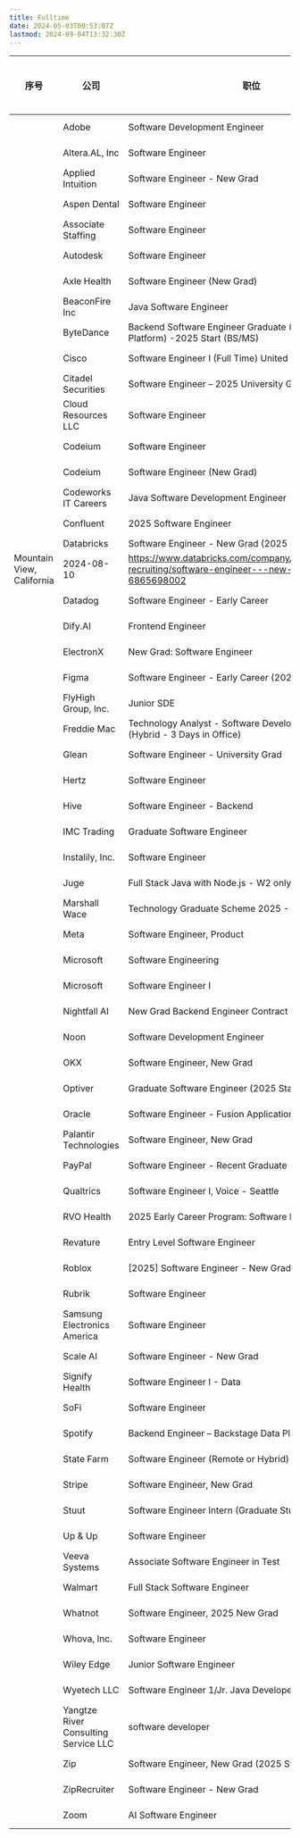 ```yaml
---
title: Fulltime
date: 2024-05-03T00:53:07Z
lastmod: 2024-09-04T13:32:30Z
---
```


| 序号  | 公司                   | 职位                                                                                 | 申请日期       | 链接                                                                                                 | 时间线      | 岗位描述                                         |
| --- | -------------------- | ---------------------------------------------------------------------------------- | ---------- | -------------------------------------------------------------------------------------------------- | -------- | -------------------------------------------- |
|     | Adobe                | Software Development Engineer                                                      | 2024-08-10 | https://careers.adobe.com/us/en/job/ADOBUSR146800EXTERNALENUS/Software-Development-Engineer        | 8.21 rej | ![](assets/image-20240810180128-50o87lm.png) |
|     | Altera.AL, Inc       | Software Engineer                                                                  | 2024-08-10 | https://nyu.joinhandshake.com/stu/jobs/9067494                                                     |          | ![](assets/image-20240810202122-5u3qhw5.png) |
|     | Applied Intuition    | Software Engineer - New Grad                                                       | 2024-09-01 | https://boards.greenhouse.io/appliedintuition/jobs/4420849005                                      |          | ![](assets/image-20240901114743-1y2tfc8.png) |
|     | Aspen Dental         | Software Engineer                                                                  | 2024-08-10 | https://nyu.joinhandshake.com/stu/jobs/8927667                                                     |          | ![](assets/image-20240810202227-d09wgx3.png) |
|     | Associate Staffing   | Software Engineer                                                                  | 2024-08-12 | https://www.linkedin.com/jobs/view/3918942028/                                                     |          | ![](assets/image-20240812110942-ps6hbjf.png) |
|     | Autodesk             | Software Engineer                                                                  | 2024-08-15 | https://autodesk.wd1.myworkdayjobs.com/Ext/job/Novi-MI-USA/Software-Engineer\_24WD80650            |          | ![](assets/image-20240815135457-0tow2p5.png) |
|     | Axle Health          | Software Engineer (New Grad)                                                       | 2024-08-14 | https://www.ycombinator.com/companies/axle-health/jobs/ommmQqU-software-engineer-new-grad          | 8.14 rej | ![](assets/image-20240814232131-l51x7c4.png) |
|     | BeaconFire Inc       | Java Software Engineer                                                             | 2024-08-12 | https://www.linkedin.com/jobs/view/3977286979                                                      |          | ![](assets/image-20240812112947-qyjy1hc.png) |
|     | ByteDance            | Backend Software Engineer Graduate (Customer Service Platform) -2025 Start (BS/MS) | 2024-08-29 | https://jobs.bytedance.com/en/position/7398733461756840230/detail                                  |          | ![](assets/image-20240829124936-qwaqsfc.png) |
|     | Cisco                | Software Engineer I (Full Time) United States                                      | 2024-08-29 | https://jobs.cisco.com/jobs/ProjectDetail/Software-Engineer-I-Full-Time-United-States/1426825      | 8.30 rej | ![](assets/image-20240829123514-bp84jx3.png) |
|     | Citadel Securities   | Software Engineer – 2025 University Graduate (US)                                  | 2024-08-14 | https://www.citadelsecurities.com/careers/details/software-engineer-2025-university-graduate-us-2  | 8.14 oa  | ![](assets/image-20240814233245-p942wwo.png) |
|     | Cloud Resources LLC  | Software Engineer                                                                  | 2024-08-12 | https://nyu.joinhandshake.com/stu/jobs/8115318?                                                    |          | ![](assets/image-20240812104847-vkpvgtd.png) |
|     | Codeium              | Software Engineer                                                                  | 2024-08-10 | https://jobs.ashbyhq.com/codeium/c3d54dc9-d305-4f9c-93a4-cffa98e963e7                              | 8.13 rej | ![](assets/image-20240810201709-gpzjqei.png) |
|     | Codeium              | Software Engineer (New Grad)                                                       | 2024-08-14 | https://jobs.ashbyhq.com/codeium/cb10c443-7e5b-44ac-8b21-0edd60b22095                              |          | ![](assets/image-20240814180353-hkod4i0.png) |
|     | Codeworks IT Careers | Java Software Development Engineer                                                 | 2024-08-12 | https://mycompas.net/codeworks/?cjobid=W4mQbZNOeGc&postid=4Y21vDHfvI4                              |          | ![](assets/image-20240812110103-pk8349u.png) |
|     | Confluent            | 2025 Software Engineer                                                             | 2024-08-14 | https://careers.confluent.io/jobs/14738286-2025-software-engineer?utm_source=Simplify&ref=Simplify |          | ![](assets/image-20240814231213-h6002qd.png) |
|     | Databricks           | Software Engineer - New Grad (2025 Start)                                          |            |                                                                                                    |          |                                              |
Mountain View, California|2024-08-10|https://www.databricks.com/company/careers/university-recruiting/software-engineer---new-grad-2025-start-6865698002||![](assets/image-20240810170750-zdoh7va.png)|
||Datadog|Software Engineer - Early Career|2024-09-03|https://careers.datadoghq.com/detail/6182685/?gh_jid=6182685||![](assets/image-20240903174924-4mo5il5.png)|
||Dify.AI|Frontend Engineer|2024-08-10|https://nyu.joinhandshake.com/stu/jobs/9114843||![](assets/image-20240810202757-kzyurzv.png)|
||ElectronX|New Grad: Software Engineer|2024-08-14|https://jobs.ashbyhq.com/electronx/42123d2b-31b3-464c-a0cd-4c7a7e62d672||![](assets/image-20240814232357-onkmmxa.png)|
||Figma |Software Engineer - Early Career (2025)|2024-08-26|https://job-boards.greenhouse.io/figma/jobs/5227935004||![](assets/image-20240826124539-690z0bx.png)|
||FlyHigh Group, Inc.|Junior SDE|2024-08-10|https://www.linkedin.com/jobs/view/3995432642/||![](assets/image-20240810182928-0ej2rpb.png)|
||Freddie Mac|Technology Analyst - Software Developer/Programmer (Hybrid - 3 Days in Office)|2024-08-10|https://careers.freddiemac.com/us/en/job/JR13345/Technology-Analyst-Software-Developer-Programmer-Hybrid-3-Days-in-Office||![](assets/image-20240810195009-h1896mb.png)|
||Glean|Software Engineer - University Grad|2024-09-01|https://boards.greenhouse.io/gleanwork/jobs/4449298005||![](assets/image-20240901115842-2j4rq1m.png)|
||Hertz|Software Engineer|2024-08-10|https://fa-evlf-saasfaprod1.fa.ocs.oraclecloud.com/hcmUI/CandidateExperience/en/sites/CX_1/job/27323/||![](assets/image-20240810185551-azkcouf.png)|
||Hive|Software Engineer - Backend|2024-08-10|https://jobs.lever.co/hive/9461e715-9e58-4414-bc9b-13e449f92b08||![](assets/image-20240810202314-g12phku.png)|
||IMC Trading|Graduate Software Engineer|2024-08-10|https://boards.eu.greenhouse.io/imc/jobs/4347769101?gh_src=b43d2362teu||![](assets/image-20240810194608-612cdev.png)|
||Instalily, Inc.|Software Engineer|2024-08-10|https://nyu.joinhandshake.com/stu/jobs/8819573||![](assets/image-20240810201531-pgdp3yk.png)|
||Juge|Full Stack Java with Node.js - W2 only|2024-08-10|https://www.judge.com/jobs/details/1051097/||![](assets/image-20240810181039-y6zitok.png)|
||Marshall Wace|Technology Graduate Scheme 2025 - New York|2024-08-14|https://job-boards.greenhouse.io/mw-tech-grad/jobs/7499717002?gh_src=bb1e940f2us|8.16 rej|![](assets/image-20240814231742-tvexzdz.png)|
||Meta|Software Engineer, Product|2024-09-01|https://www.metacareers.com/jobs/1766960080500830||![](assets/image-20240901113505-q49z7na.png)|
||Microsoft|Software Engineering|2024-08-16|https://jobs.careers.microsoft.com/us/en/job/1753111/Software-Engineer||![](assets/image-20240816111724-65i5qix.png)|
||Microsoft|Software Engineer I|2024-08-29|https://jobs.careers.microsoft.com/us/en/job/1752115/Software-Engineer-I||![](assets/image-20240829124106-q03xmox.png)|
||Nightfall AI|New Grad Backend Engineer Contract Position|2024-08-10|https://nyu.joinhandshake.com/stu/jobs/8897390||![](assets/image-20240810201612-wy28w3l.png)|
||Noon|Software Development Engineer|2024-08-10|https://nyu.joinhandshake.com/stu/jobs/9114846||![](assets/image-20240810201320-adobrdr.png)|
||OKX|Software Engineer, New Grad|2024-09-04|https://job-boards.greenhouse.io/okx/jobs/6081008003||![](assets/image-20240904133207-7cg72l8.png)|
||Optiver|Graduate Software Engineer (2025 Start – Austin)|2024-08-14|https://optiver.com/working-at-optiver/career-opportunities/7498618002|8.15 oa|![](assets/image-20240814232827-je4aiwv.png)|
||Oracle|Software Engineer - Fusion Applications Development|2024-08-28|https://eeho.fa.us2.oraclecloud.com/hcmUI/CandidateExperience/en/sites/jobsearch/job/255788||![](assets/image-20240828202822-s1ddbvh.png)|
||Palantir Technologies|Software Engineer, New Grad|2024-08-10|https://jobs.lever.co/palantir/c34b424e-caf2-455a-b104-ae1096ccca29||![](assets/image-20240810191257-meinfjh.png)|
||PayPal|Software Engineer - Recent Graduate|2024-08-15|https://paypal.eightfold.ai/careers?pid\=274901907358|8.28 rej|![](assets/image-20240815141448-wwdg9td.png)|
||Qualtrics|Software Engineer I, Voice - Seattle|2024-08-15|https://www.qualtrics.com/careers/us/en/job/QUALUS6171618EXTERNALENUS/Software-Engineer-I-Voice-Seattle||![](assets/image-20240815135845-0dl1gjf.png)|
||RVO Health|2025 Early Career Program: Software Engineering|2024-09-03|https://job-boards.greenhouse.io/rvohealth/jobs/4455898005|||
||Revature|Entry Level Software Engineer|2024-08-12|https://revature.com/jobs/entry-level-software-engineer-3|8.19 rej|![](assets/image-20240812105248-7oxohtu.png)|
||Roblox|[2025] Software Engineer - New Graduate|2024-08-10|https://careers.roblox.com/jobs/6086753|8.11 rej|![](assets/image-20240810190537-druc476.png)|
||Rubrik|Software Engineer|2024-08-16|https://www.rubrik.com/company/careers/departments/job.6175979||![](assets/image-20240816112230-cjlwy5a.png)|
||Samsung Electronics America|Software Engineer|2024-08-10|https://sec.wd3.myworkdayjobs.com/zh-CN/Samsung_Careers/job/645-Clyde-Avenue-Mountain-View-CA-USA/Software-Engineer_R93611-1||![](assets/image-20240810181447-rczh2su.png)|
||Scale AI|Software Engineer - New Grad|2024-09-01|https://job-boards.greenhouse.io/scaleai/jobs/4463083005||![](assets/image-20240901120410-zvwf49x.png)|
||Signify Health|Software Engineer I - Data|2024-09-04|https://www.signifyhealth.com/careers-corporate?gh_jid=6108628003||![](assets/image-20240904132923-1c8urud.png)|
||SoFi|Software Engineer|2024-08-10|https://www.sofi.com/careers/job/?gh_jid=6082594003||![](assets/image-20240810165339-3xv6ku8.png)|
||Spotify|Backend Engineer – Backstage Data Platform|2024-08-10|https://jobs.lever.co/spotify/af52d791-7cdc-4eaa-ac8c-ee811b3bd37e|8.14 rej|![](assets/image-20240810174016-by86bji.png)|
||State Farm|Software Engineer (Remote or Hybrid)|2024-08-10|https://jobs.statefarm.com/main/jobs/37694|8.13 rej|![](assets/image-20240810175546-drvullx.png)|
||Stripe|Software Engineer, New Grad|2024-09-01|https://stripe.com/jobs/listing/software-engineer-new-grad/6142741||![](assets/image-20240901114012-v836aa4.png)|
||Stuut|Software Engineer Intern (Graduate Students in NYC)|2024-08-12|https://www.linkedin.com/jobs/view/3999785772|8.16 rej|![](assets/image-20240812170503-fywdy47.png)|
||Up & Up|Software Engineer|2024-08-10|https://nyu.joinhandshake.com/stu/jobs/9135674||![](assets/image-20240810194430-zn8jjgg.png)|
||Veeva Systems|Associate Software Engineer in Test|2024-08-12|https://careers.veeva.com/job/8683a486-a11b-44be-8824-d3afdaa37b2d/associate-software-engineer-in-test-pleasanton-ca/|8.14 rej|![](assets/image-20240812102423-cgn00ru.png)|
||Walmart|Full Stack Software Engineer|2024-08-12|https://walmart.wd5.myworkdayjobs.com/WalmartExternal/job/Sunnyvale-CA/Full-Stack-Software-Engineer\_R-1866951||![](assets/image-20240812111231-063f6pc.png)|
||Whatnot|Software Engineer, 2025 New Grad|2024-09-02|https://job-boards.greenhouse.io/whatnot/jobs/5247525004||![](assets/image-20240902134450-muri4fc.png)|
||Whova, Inc.|Software Engineer|2024-08-10|https://nyu.joinhandshake.com/stu/jobs/8931606||![](assets/image-20240810202632-1qfg98f.png)|
||Wiley Edge|Junior Software Engineer|2024-09-01|https://job-boards.greenhouse.io/wileyedgerecruitingportal/jobs/4391958006|9.2 rej|![](assets/image-20240901121544-vw7usnc.png)|
||Wyetech LLC|Software Engineer 1/Jr. Java Developer|2024-09-01|https://jobs.lever.co/wyetechllc/fb36d3fc-dfc9-4cae-89ef-7cd3632b2ba8/||![](assets/image-20240901120634-0pek7z1.png)|
||Yangtze River Consulting Service LLC|software developer|2024-08-12|https://nyu.joinhandshake.com/stu/jobs/8401668||![](assets/image-20240812104253-bjy5gnb.png)|
||Zip |Software Engineer, New Grad (2025 Start)|2024-09-01|https://job-boards.greenhouse.io/zip/jobs/5234060004||![](assets/image-20240901121659-2qi9bi7.png)|
||ZipRecruiter|Software Engineer - New Grad|2024-09-03|https://job-boards.greenhouse.io/ziprecruiter/jobs/6165341|9.3 oa|![](assets/image-20240903180211-2y6ocu3.png)|
||Zoom|AI Software Engineer|2024-08-26|https://zoom.wd5.myworkdayjobs.com/Zoom/job/Bay-Area-CA/AI-Software-Engineer\_R12973-1|8.28 rej|![](assets/image-20240826124723-jsyo94i.png)|

‍

